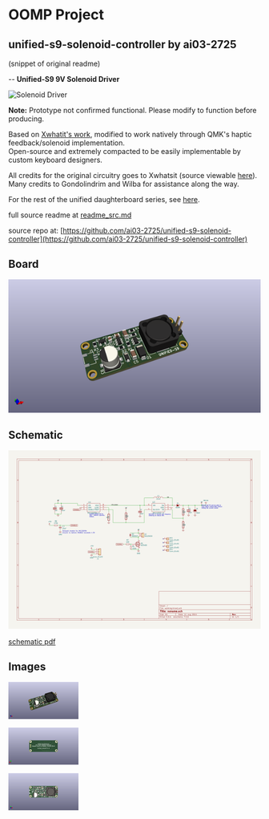# OOMP Project  
## unified-s9-solenoid-controller  by ai03-2725  
  
(snippet of original readme)  
  
-- **Unified-S9 9V Solenoid Driver**  
  
![Solenoid Driver](https://github.com/ai03-2725/9V-solenoid-controller/blob/master/img/Screenshot_3.png?raw=true)  
  
**Note:** Prototype not confirmed functional. Please modify to function before producing.  
  
Based on [Xwhatit's work](https://geekhack.org/index.php?topic=58192), modified to work natively through QMK's haptic feedback/solenoid implementation.    
Open-source and extremely compacted to be easily implementable by custom keyboard designers.    
  
All credits for the original circuitry goes to Xwhatsit (source viewable [here](https://github.com/BASLQC/xwhatits-capsense-controller)).    
Many credits to Gondolindrim and Wilba for assistance along the way.  
  
For the rest of the unified daughterboard series, see [here](https://github.com/ai03-2725/Unified-Daughterboard).  
  
  full source readme at [readme_src.md](readme_src.md)  
  
source repo at: [https://github.com/ai03-2725/unified-s9-solenoid-controller](https://github.com/ai03-2725/unified-s9-solenoid-controller)  
## Board  
  
[![working_3d.png](working_3d_600.png)](working_3d.png)  
## Schematic  
  
[![working_schematic.png](working_schematic_600.png)](working_schematic.png)  
  
[schematic pdf](working_schematic.pdf)  
## Images  
  
[![working_3d.png](working_3d_140.png)](working_3d.png)  
  
[![working_3d_back.png](working_3d_back_140.png)](working_3d_back.png)  
  
[![working_3d_front.png](working_3d_front_140.png)](working_3d_front.png)  
